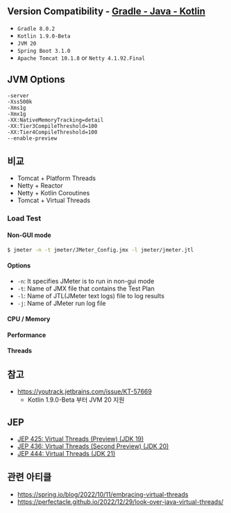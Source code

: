 ## Version Compatibility - [Gradle - Java - Kotlin](https://docs.gradle.org/current/userguide/compatibility.html)

- `Gradle 8.0.2`
- `Kotlin 1.9.0-Beta`
- `JVM 20`
- `Spring Boot 3.1.0`
- `Apache Tomcat 10.1.8` or `Netty 4.1.92.Final`

## JVM Options

```
-server
-Xss500k
-Xms1g
-Xmx1g
-XX:NativeMemoryTracking=detail
-XX:Tier3CompileThreshold=100
-XX:Tier4CompileThreshold=100
--enable-preview
```

## 비교

- Tomcat + Platform Threads
- Netty + Reactor
- Netty + Kotlin Coroutines
- Tomcat + Virtual Threads

### Load Test

#### Non-GUI mode

```bash
$ jmeter -n -t jmeter/JMeter_Config.jmx -l jmeter/jmeter.jtl
```

#### Options

- `-n`: It specifies JMeter is to run in non-gui mode
- `-t`: Name of JMX file that contains the Test Plan
- `-l`: Name of JTL(JMeter text logs) file to log results
- `-j`: Name of JMeter run log file

#### CPU / Memory

#### Performance

#### Threads

## 참고

- https://youtrack.jetbrains.com/issue/KT-57669
  - Kotlin 1.9.0-Beta 부터 JVM 20 지원

## JEP

- [JEP 425: Virtual Threads (Preview) (JDK 19)](https://openjdk.org/jeps/425)
- [JEP 436: Virtual Threads (Second Preview) (JDK 20)](https://openjdk.org/jeps/436)
- [JEP 444: Virtual Threads (JDK 21)](https://openjdk.org/jeps/444)

## 관련 아티클

- https://spring.io/blog/2022/10/11/embracing-virtual-threads
- https://perfectacle.github.io/2022/12/29/look-over-java-virtual-threads/